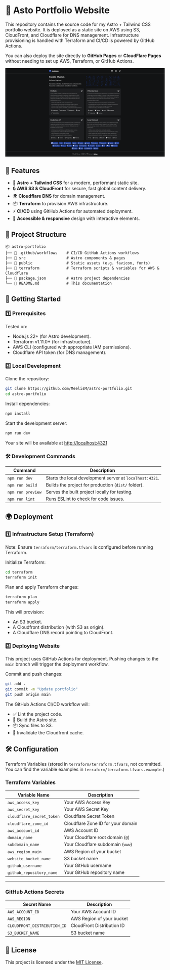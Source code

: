 # 🚀 Asto Portfolio Website

This repository contains the source code for my Astro + Tailwind CSS portfolio website. It is deployed as a static site on AWS using S3, CloudFront, and Cloudflare for DNS management. Infrastructure provisioning is handled with Terraform and CI/CD is powered by GitHub Actions.

You can also deploy the site directly to **GitHub Pages** or **CloudFlare Pages** without needing to set up AWS, Terraform, or GitHub Actions.

![Website Preview](/.github/assets/website.png)

## 📌 Features

- 🚀 **Astro + Tailwind CSS** for a modern, performant static site.
- 🔒 **AWS S3 & CloudFront** for secure, fast global content delivery.
- 🌍 **Cloudflare DNS** for domain management.
- 📦 **Terraform** to provision AWS infrastructure.
- ⚡ **CI/CD** using GitHub Actions for automated deployment.
- 🎨 **Accessible & responsive** design with interactive elements.

## 📂 Project Structure

```
📦 astro-portfolio
├── 📁 .github/workflows    # CI/CD GitHub Actions workflows
├── 📁 src                  # Astro components & pages
├── 📁 public               # Static assets (e.g. favicon, fonts)
├── 📁 terraform            # Terraform scripts & variables for AWS & Cloudflare
├── 📄 package.json         # Astro project dependencies
└── 📄 README.md            # This documentation
```

## 🚀 Getting Started

### 1️⃣ Prerequisites

Tested on:

- Node.js 22+ (for Astro development).
- Terraform v1.11.0+ (for infrastructure).
- AWS CLI (configured with appropriate IAM permissions).
- Cloudflare API token (for DNS management).

### 2️⃣ Local Development

Clone the repository:

```bash
git clone https://github.com/MeelisM/astro-portfolio.git
cd astro-portfolio
```

Install dependencies:

```bash
npm install
```

Start the development server:

```bash
npm run dev
```

Your site will be available at [http://localhost:4321](http://localhost:4321)

### 🛠 Development Commands

| Command           | Description                                              |
| ----------------- | -------------------------------------------------------- |
| `npm run dev`     | Starts the local development server at `localhost:4321`. |
| `npm run build`   | Builds the project for production (`dist/` folder).      |
| `npm run preview` | Serves the built project locally for testing.            |
| `npm run lint`    | Runs ESLint to check for code issues.                    |

## 🌍 Deployment

### 1️⃣ Infrastructure Setup (Terraform)

Note: Ensure `terraform/terraform.tfvars` is configured before running Terraform.

Initialize Terraform:

```bash
cd terraform
terraform init
```

Plan and apply Terraform changes:

```bash
terraform plan
terraform apply
```

This will provision:

- An S3 bucket.
- A Cloudfront distribution (with S3 as origin).
- A Cloudflare DNS record pointing to CloudFront.

### 2️⃣ Deploying Website

This project uses GitHub Actions for deployment. Pushing changes to the `main` branch will trigger the deployment workflow.

Commit and push changes:

```bash
git add .
git commit -m "Update portfolio"
git push origin main
```

The GitHub Actions CI/CD workflow will:

- ✅ Lint the project code.
- 🔨 Build the Astro site.
- 📦 Sync files to S3.
- 🚀 Invalidate the Cloudfront cache.

## 🛠️ Configuration

Terraform Variables (stored in `terraform/terraform.tfvars`, not committed. You can find the variable examples in `terraform/terraform.tfvars.example`.)

### **Terraform Variables**

| Variable Name             | Description                        |
| ------------------------- | ---------------------------------- |
| `aws_access_key`          | Your AWS Access Key                |
| `aws_secret_key`          | Your AWS Secret Key                |
| `cloudflare_secret_token` | Cloudflare Secret Token            |
| `cloudflare_zone_id`      | Cloudflare Zone ID for your domain |
| `aws_account_id`          | AWS Account ID                     |
| `domain_name`             | Your Cloudflare root domain (`@`)  |
| `subdomain_name`          | Your Cloudflare subdomain (`www`)  |
| `aws_region_main`         | AWS Region of your bucket          |
| `website_bucket_name`     | S3 bucket name                     |
| `github_username`         | Your GitHub username               |
| `github_repository_name`  | Your GitHub repository name        |

---

### **GitHub Actions Secrets**

| Secret Name                  | Description                |
| ---------------------------- | -------------------------- |
| `AWS_ACCOUNT_ID`             | Your AWS Account ID        |
| `AWS_REGION`                 | AWS Region of your bucket  |
| `CLOUDFRONT_DISTRIBUTION_ID` | CloudFront Distribution ID |
| `S3_BUCKET_NAME`             | S3 bucket name             |

## 📜 License

This project is licensed under the [MIT License](/LICENSE).
